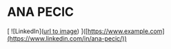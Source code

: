 # ANA PECIC
[ ![LinkedIn]([url to image](https://upload.wikimedia.org/wikipedia/commons/c/ca/LinkedIn_logo_initials.png)) ]([https://www.example.com](https://www.linkedin.com/in/ana-pecic/))
